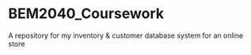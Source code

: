 # BEM2040_Coursework
A repository for my inventory &amp; customer database system for an online store
